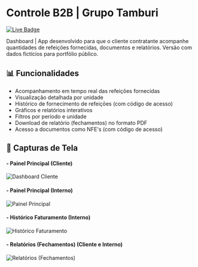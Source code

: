 # Controle B2B | Grupo Tamburi
[![Live Badge](https://img.shields.io/badge/-Live-2B5482?style=flat-square&logo=streamlit&logoColor=fff)](https://mh-grupotamburi.streamlit.app/)

Dashboard | App desenvolvido para que o cliente contratante acompanhe quantidades de refeições fornecidas, documentos e relatórios. Versão com dados fictícios para portfólio público.

## 📊 Funcionalidades

- Acompanhamento em tempo real das refeições fornecidas
- Visualização detalhada por unidade
- Histórico de fornecimento de refeições (com código de acesso)
- Gráficos e relatórios interativos
- Filtros por período e unidade
- Download de relatório (fechamentos) no formato PDF
- Acesso a documentos como NFE's (com código de acesso)


## 📸 Capturas de Tela

#### - Painel Principal (Cliente)
![Dashboard Cliente](docs/elisa-agro-03.png)

#### - Painel Principal (Interno)
![Painel Principal](docs/elisa-agro-01.png)

#### - Histórico Faturamento (Interno)
![Histórico Faturamento](docs/elisa-agro-04.png)

#### - Relatórios (Fechamentos) (Cliente e Interno)
![Relatórios (Fechamentos)](docs/elisa-agro-02.png)

